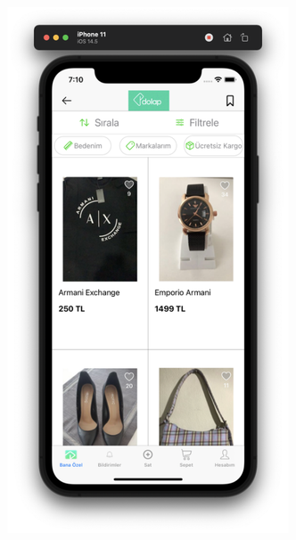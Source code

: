 ﻿
![enter image description here](https://github.com/furkanerzurumlu/dolapClone/blob/main/Main%20Screen.png?raw=true)
